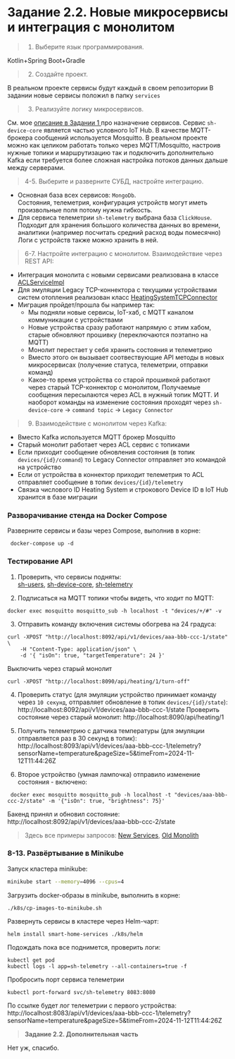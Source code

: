 # Задание 2.2. Новые микросервисы и интеграция с монолитом

> 1. Выберите язык программирования.

Kotlin+Spring Boot+Gradle

> 2. Создайте проект.

В реальном проекте сервисы будут каждый в своем репозитории
В задании новые сервисы положил в папку `services`

> 3. Реализуйте логику микросервисов.

См. мое [описание в Задании 1 ](../task-1-2/README.md) про назначение сервисов.
Сервис `sh-device-core` является частью условного IoT Hub.
В качестве MQTT-брокера сообщений используется Mosquitto. В реальном проекте
можно как целиком работать только через MQTT/Mosquitto, настроив нужные топики и маршрутизацию так и подключить
дополнительно
Kafka если требуется более сложная настройка потоков данных дальше между серверами.

> 4-5. Выберите и разверните СУБД, настройте интеграцию.

- Основная база всех сервисов: `MongoDb`.  
  Состояния, телеметрия, конфигурация устройств могут иметь произвольные поля потому нужна гибкость.
- Для сервиса телеметрии `sh-telemetry` выбрана база  `ClickHouse`.  
  Подходит для хранения большого количества данных во времени, аналитики (например посчитать средний расход воды
  помесячно)
  Логи с устройств также можно хранить в ней.

> 6-7. Настройте интеграцию с монолитом. Взаимодействие через REST API:

- Интеграция монолита с новыми сервисами реализована в классе
  [ACLServiceImpl](../../smart-home-monolith/src/main/java/ru/yandex/practicum/smarthome/service/ACLServiceImpl.java)
- Для эмуляции Legacy TCP-коннектора с текущими устройствами систем отопления
  реализован
  класс [HeatingSystemTCPConnector](../../smart-home-monolith/src/main/java/ru/yandex/practicum/smarthome/service/HeatingSystemTCPConnector.java)
- Миграция пройдет/прошла бы например так:
    - Мы подняли новые сервисы, IoT-хаб, с MQTT каналом коммуникации с устройствами
    - Новые устройства сразу работают напрямую с этим хабом, старые обновляют прошивку (переключаются поэтапно на MQTT)
    - Монолит перестает у себя хранить состояния и телеметрию
    - Вместо этого он вызывает соотвествующие API методы в новых микросервисах
      (получение статуса, телеметрии, отправки команд)
    - Какое-то время устройства со старой прошивкой работают через старый TCP-коннектор с монолитом,
      Получаемые сообщения пересылаются через ACL в нужный топик MQTT.
      И наоборот команды на изменение состояния проходят через `sh-device-core` -> `command topic` -> `Legacy Connector`

> 9. Взаимодействие с монолитом через Kafka:

- Вместо Kafka используется MQTT брокер Mosquitto
- Старый монолит работает через ACL сервис с топиками
- Если приходит сообщение обновления состояния (в топик `devices/{id}/command`)
  то Legacy Connector отправляет это командой на устройство
- Если от устройства в коннектор приходит телеметрия
  то ACL отправляет сообщение в топик `devices/{id}/telemetry`
- Связка числового ID Heating System и строкового Device ID в IoT Hub хранится в базе миграции

### Разворачивание стенда на Docker Compose

Разверните сервисы и базы через Compose, выполнив в корне:

```shell
 docker-compose up -d
```

### Тестирование API

1. Проверить, что сервисы подняты:  
   [sh-users](http://localhost:8091/actuator/info), [sh-device-core](http://localhost:8092/actuator/info), [sh-telemetry](http://localhost:8093/actuator/info)


2. Подписаться на MQTT топики чтобы видеть, что ходит по MQTT:

```shell
docker exec mosquitto mosquitto_sub -h localhost -t "devices/+/#" -v
```

3. Отправить команду включения системы обогрева на 24 градуса:

```shell
curl -XPOST "http://localhost:8092/api/v1/devices/aaa-bbb-ccc-1/state" \
    -H "Content-Type: application/json" \
    -d '{ "isOn": true, "targetTemperature": 24 }'
```
Выключить через старый монолит
```shell
curl -XPOST "http://localhost:8090/api/heating/1/turn-off" 
```

4. Проверить статус (для эмуляции устройство принимает команду через `10 секунд`,
   отправляет обновление в топик `devices/{id}/state`):  
   http://localhost:8092/api/v1/devices/aaa-bbb-ccc-1/state
   Проверить состояние через старый монолит:
   http://localhost:8090/api/heating/1


5. Получить телеметрию с датчика температуры (для эмуляции отправляется раз в 30 секунд в топик):  
   http://localhost:8093/api/v1/devices/aaa-bbb-ccc-1/telemetry?sensorName=temperature&pageSize=5&timeFrom=2024-11-12T11:44:26Z

6. Второе устройство (умная лампочка) отправило изменение состояния - включено:
```shell
 docker exec mosquitto mosquitto_pub -h localhost -t "devices/aaa-bbb-ccc-2/state" -m '{"isOn": true, "brightness": 75}'
```
Бакенд принял и обновил состояние:
http://localhost:8092/api/v1/devices/aaa-bbb-ccc-2/state

> Здесь все примеры запросов: [New Services](../../http/services.http), [Old Monolith](../../http/monolith.http)

### 8-13. Развёртывание в Minikube

Запуск кластера minikube:

```bash
minikube start --memory=4096 --cpus=4
```

Загрузить docker-образы в minikube, выполнить в корне:

```curl 
./k8s/cp-images-to-minikube.sh
```

Развернуть сервисы в кластере через Helm-чарт:

```shell
helm install smart-home-services ./k8s/helm
```

Подождать пока все поднимется, проверить логи:

```shell
kubectl get pod
kubectl logs -l app=sh-telemetry --all-containers=true -f
```

Пробросить порт сервиса телеметрии

```shell
kubectl port-forward svc/sh-telemetry 8083:8080
```

По ссылке будет лог телеметрии c первого устройства:  
http://localhost:8083/api/v1/devices/aaa-bbb-ccc-1/telemetry?sensorName=temperature&pageSize=5&timeFrom=2024-11-12T11:44:26Z

> **Задание 2.2. Дополнительная часть**

Нет уж, спасибо.
